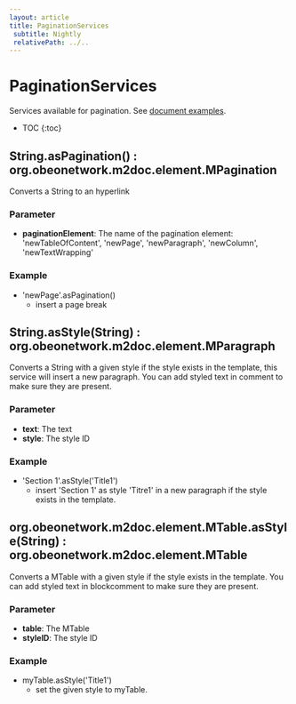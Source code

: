 ```yaml
---
layout: article
title: PaginationServices
 subtitle: Nightly
 relativePath: ../..
---
```


<!--
/********************************************************************************
** Copyright (c) 2015 Obeo.
** All rights reserved. This program and the accompanying materials
** are made available under the terms of the Eclipse Public License v1.0
** which accompanies this distribution, and is available at
** http://www.eclipse.org/legal/epl-v10.html
**
** Contributors:
**    Stephane Begaudeau (Obeo) - initial API and implementation
*********************************************************************************/
-->

# PaginationServices

Services available for pagination. See [document examples](https://github.com/ObeoNetwork/M2Doc/tree/master/tests/org.obeonetwork.m2doc.tests/resources/paginationServices).

* TOC
{:toc}

## String.asPagination() : org.obeonetwork.m2doc.element.MPagination

Converts a String to an hyperlink

### Parameter

* **paginationElement**: The name of the pagination element: 'newTableOfContent', 'newPage', 'newParagraph', 'newColumn', 'newTextWrapping'

### Example

* 'newPage'.asPagination()
  * insert a page break

## String.asStyle(String) : org.obeonetwork.m2doc.element.MParagraph

Converts a String with a given style if the style exists in the template, this service will insert a new paragraph. You can add styled text in comment to make sure they are present.

### Parameter

* **text**: The text
* **style**: The style ID

### Example

* 'Section 1'.asStyle('Title1')
  * insert 'Section 1' as style 'Titre1' in a new paragraph if the style exists in the template.

## org.obeonetwork.m2doc.element.MTable.asStyle(String) : org.obeonetwork.m2doc.element.MTable

Converts a MTable with a given style if the style exists in the template. You can add styled text in blockcomment to make sure they are present.

### Parameter

* **table**: The MTable
* **styleID**: The style ID

### Example

* myTable.asStyle('Title1')
  * set the given style to myTable.



